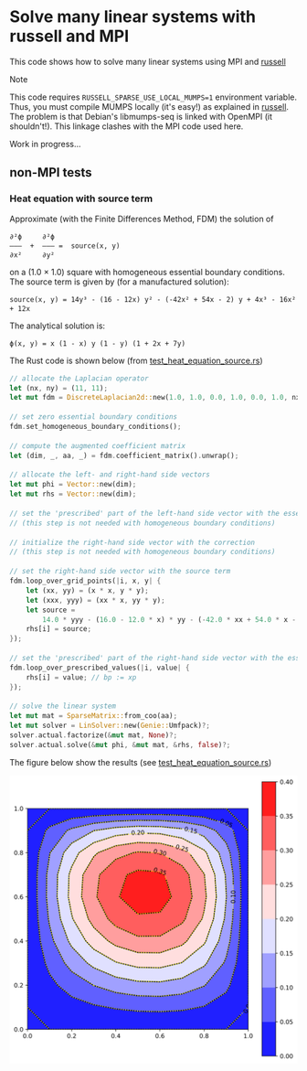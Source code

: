 # Solve many linear systems with russell and MPI

This code shows how to solve many linear systems using MPI and [russell](https://github.com/cpmech/russell/)

> [!NOTE]
> This code requires `RUSSELL_SPARSE_USE_LOCAL_MUMPS=1` environment variable. Thus, you must compile MUMPS locally (it's easy!) as explained in [russell](https://github.com/cpmech/russell/). The problem is that Debian's libmumps-seq is linked with OpenMPI (it shouldn't!). This linkage clashes with the MPI code used here.

Work in progress...

## non-MPI tests

### Heat equation with source term

Approximate (with the Finite Differences Method, FDM) the solution of

```text
∂²ϕ     ∂²ϕ
———  +  ——— =  source(x, y)
∂x²     ∂y²
```

on a (1.0 × 1.0) square with homogeneous essential boundary conditions. The source term is given by (for a manufactured solution):

```text
source(x, y) = 14y³ - (16 - 12x) y² - (-42x² + 54x - 2) y + 4x³ - 16x² + 12x
```

The analytical solution is:

```text
ϕ(x, y) = x (1 - x) y (1 - y) (1 + 2x + 7y)
```

The Rust code is shown below (from [test_heat_equation_source.rs](https://github.com/cpmech/solve_many_linsys/blob/main/tests/test_heat_equation_source.rs))

```rust
// allocate the Laplacian operator
let (nx, ny) = (11, 11);
let mut fdm = DiscreteLaplacian2d::new(1.0, 1.0, 0.0, 1.0, 0.0, 1.0, nx, ny).unwrap();

// set zero essential boundary conditions
fdm.set_homogeneous_boundary_conditions();

// compute the augmented coefficient matrix
let (dim, _, aa, _) = fdm.coefficient_matrix().unwrap();

// allocate the left- and right-hand side vectors
let mut phi = Vector::new(dim);
let mut rhs = Vector::new(dim);

// set the 'prescribed' part of the left-hand side vector with the essential values
// (this step is not needed with homogeneous boundary conditions)

// initialize the right-hand side vector with the correction
// (this step is not needed with homogeneous boundary conditions)

// set the right-hand side vector with the source term
fdm.loop_over_grid_points(|i, x, y| {
    let (xx, yy) = (x * x, y * y);
    let (xxx, yyy) = (xx * x, yy * y);
    let source =
        14.0 * yyy - (16.0 - 12.0 * x) * yy - (-42.0 * xx + 54.0 * x - 2.0) * y + 4.0 * xxx - 16.0 * xx + 12.0 * x;
    rhs[i] = source;
});

// set the 'prescribed' part of the right-hand side vector with the essential values
fdm.loop_over_prescribed_values(|i, value| {
    rhs[i] = value; // bp := xp
});

// solve the linear system
let mut mat = SparseMatrix::from_coo(aa);
let mut solver = LinSolver::new(Genie::Umfpack)?;
solver.actual.factorize(&mut mat, None)?;
solver.actual.solve(&mut phi, &mut mat, &rhs, false)?;
```

The figure below show the results (see [test_heat_equation_source.rs](https://github.com/cpmech/solve_many_linsys/blob/main/tests/test_heat_equation_source.rs))

![Heat equation with source term](data/figures/test_heat_equation_source.svg)
